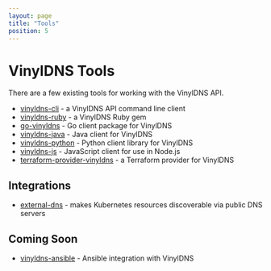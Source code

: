 ```yaml
---
layout: page
title: "Tools"
position: 5
---
```


# VinylDNS Tools

There are a few existing tools for working with the VinylDNS API.

- [vinyldns-cli](https://github.com/vinyldns/vinyldns-cli) - a VinylDNS API command line client
- [vinyldns-ruby](https://github.com/vinyldns/vinyldns-ruby) - a VinylDNS Ruby gem
- [go-vinyldns](https://github.com/vinyldns/go-vinyldns) - Go client package for VinylDNS
- [vinyldns-java](https://github.com/vinyldns/vinyldns-java) - Java client for VinylDNS
- [vinyldns-python](https://github.com/vinyldns/vinyldns-python) - Python client library for VinylDNS
- [vinyldns-js](https://github.com/vinyldns/vinyldns-js) - JavaScript client for use in Node.js
- [terraform-provider-vinyldns](https://github.com/vinyldns/terraform-provider-vinyldns) - a Terraform provider for VinylDNS

## Integrations

- [external-dns](https://github.com/kubernetes-incubator/external-dns) - makes Kubernetes resources discoverable via public DNS servers

## Coming Soon
- [vinyldns-ansible](https://github.com/vinyldns/vinyldns-ansible) - Ansible integration with VinylDNS
